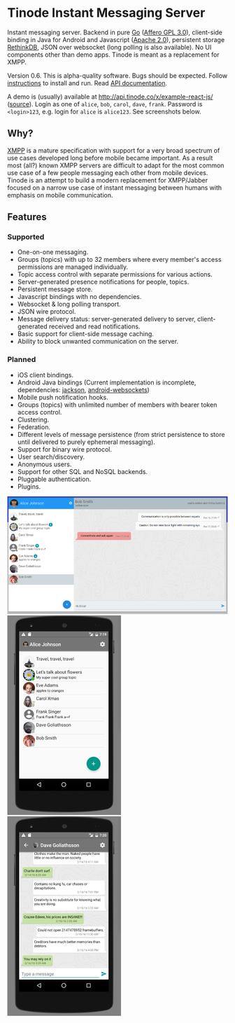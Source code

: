 # Tinode Instant Messaging Server

Instant messaging server. Backend in pure [Go](http://golang.org) ([Affero GPL 3.0](http://www.gnu.org/licenses/agpl-3.0.en.html)), client-side binding in Java for Android and Javascript ([Apache 2.0](http://www.apache.org/licenses/LICENSE-2.0)), persistent storage [RethinkDB](http://rethinkdb.com/), JSON over websocket (long polling is also available). No UI components other than demo apps. Tinode is meant as a replacement for XMPP.

Version 0.6. This is alpha-quality software. Bugs should be expected. Follow [instructions](INSTALL.md) to install and run. Read [API documentation](API.md).

A demo is (usually) available at http://api.tinode.co/x/example-react-js/ ([source](https://github.com/tinode/example-react-js/)). Login as one of `alice`, `bob`, `carol`, `dave`, `frank`. Password is `<login>123`, e.g. login for `alice` is `alice123`. See screenshots below.


## Why?

[XMPP](http://xmpp.org/) is a mature specification with support for a very broad spectrum of use cases developed long before mobile became important. As a result most (all?) known XMPP servers are difficult to adapt for the most common use case of a few people messaging each other from mobile devices. Tinode is an attempt to build a modern replacement for XMPP/Jabber focused on a narrow use case of instant messaging between humans with emphasis on mobile communication.

## Features

### Supported

* One-on-one messaging.
* Groups (topics) with up to 32 members where every member's access permissions are managed individually.
* Topic access control with separate permissions for various actions.
* Server-generated presence notifications for people, topics.
* Persistent message store.
* Javascript bindings with no dependencies.
* Websocket & long polling transport.
* JSON wire protocol.
* Message delivery status: server-generated delivery to server, client-generated received and read notifications.
* Basic support for client-side message caching.
* Ability to block unwanted communication on the server.

### Planned

* iOS client bindings.
* Android Java bindings (Current implementation is incomplete, dependencies: [jackson](https://github.com/FasterXML/jackson), [android-websockets](https://github.com/codebutler/android-websockets))
* Mobile push notification hooks.
* Groups (topics) with unlimited number of members with bearer token access control.
* Clustering.
* Federation.
* Different levels of message persistence (from strict persistence to store until delivered to purely ephemeral messaging).
* Support for binary wire protocol.
* User search/discovery.
* Anonymous users.
* Support for other SQL and NoSQL backends.
* Pluggable authentication.
* Plugins.


<img src="js-20160218191843.png" alt="javascript app screenshot" />
<img src="android-1-20160218191919.png" alt="javascript app screenshot" />
<img src="android-2-20160218192008.png" alt="javascript app screenshot" />
